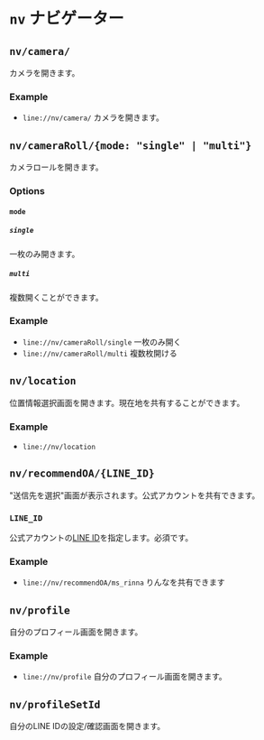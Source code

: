 # `nv` ナビゲーター
## `nv/camera/`
カメラを開きます。
### Example
- `line://nv/camera/`
カメラを開きます。
## `nv/cameraRoll/{mode: "single" | "multi"}`
カメラロールを開きます。
### Options
#### `mode`
##### `single`
一枚のみ開きます。
##### `multi`
複数開くことができます。
### Example
- `line://nv/cameraRoll/single`
一枚のみ開く
- `line://nv/cameraRoll/multi`
複数枚開ける
## `nv/location`
位置情報選択画面を開きます。現在地を共有することができます。
### Example
- `line://nv/location`
## `nv/recommendOA/{LINE_ID}`
"送信先を選択"画面が表示されます。公式アカウントを共有できます。
### `LINE_ID`
公式アカウントの[LINE ID](/docs/words/line_ld)を指定します。必須です。
### Example
- `line://nv/recommendOA/ms_rinna`
りんなを共有できます
## `nv/profile`
自分のプロフィール画面を開きます。
### Example
- `line://nv/profile`
自分のプロフィール画面を開きます。
## `nv/profileSetId`
自分のLINE IDの設定/確認画面を開きます。

